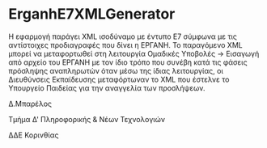# ErganhE7XMLGenerator

H εφαρμογή παράγει XML ισοδύναμο με έντυπο Ε7 σύμφωνα με τις αντίστοιχες προδιαγραφές που δίνει η ΕΡΓΑΝΗ. Το παραγόμενο XML μπορεί να μεταφορτωθεί στη λειτουργία Ομαδικές Υποβολές -> Εισαγωγή από αρχείο του ΕΡΓΑΝΗ με τον ίδιο τρόπο που συνέβη κατά τις φάσεις πρόσληψης αναπληρωτών όταν μέσω της ίδιας λειτουργίας, οι Διευθύνσεις Εκπαίδευσης μεταφόρτωναν το XML που έστελνε το Υπουργείο Παιδείας για την αναγγελία των προσλήψεων.

Δ.Μπαρέλος

Τμήμα Δ' Πληροφορικής & Νέων Τεχνολογιών

ΔΔΕ Κορινθίας
